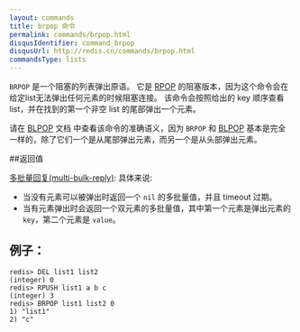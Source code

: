 ```yaml
---
layout: commands
title: brpop 命令
permalink: commands/brpop.html
disqusIdentifier: command_brpop
disqusUrl: http://redis.cn/commands/brpop.html
commandsType: lists
---
```


`BRPOP` 是一个阻塞的列表弹出原语。 它是 [RPOP](commands/rpop.html) 的阻塞版本，因为这个命令会在给定list无法弹出任何元素的时候阻塞连接。 该命令会按照给出的 key 顺序查看 list，并在找到的第一个非空 list 的尾部弹出一个元素。

请在 [BLPOP](commands/blpop.html) 文档 中查看该命令的准确语义，因为 `BRPOP` 和 [BLPOP](commands/blpop.html) 基本是完全一样的，除了它们一个是从尾部弹出元素，而另一个是从头部弹出元素。

##返回值

[多批量回复(multi-bulk-reply)](/topics/protocol.html#multi-bulk-reply): 具体来说:

- 当没有元素可以被弹出时返回一个 `nil` 的多批量值，并且 timeout 过期。
- 当有元素弹出时会返回一个双元素的多批量值，其中第一个元素是弹出元素的 `key`，第二个元素是 `value`。

## 例子：

	redis> DEL list1 list2
	(integer) 0
	redis> RPUSH list1 a b c
	(integer) 3
	redis> BRPOP list1 list2 0
	1) "list1"
	2) "c"